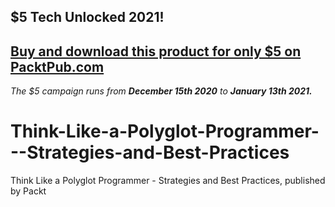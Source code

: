 ## $5 Tech Unlocked 2021!
[Buy and download this product for only $5 on PacktPub.com](https://www.packtpub.com/)
-----
*The $5 campaign         runs from __December 15th 2020__ to __January 13th 2021.__*

# Think-Like-a-Polyglot-Programmer---Strategies-and-Best-Practices
Think Like a Polyglot Programmer - Strategies and Best Practices, published by Packt
